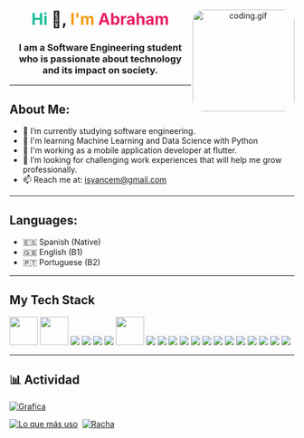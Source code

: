 <div id="header" align="center">
  <img align="right" alt="coding.gif" style="border-radius:20px" src="https://media4.giphy.com/media/HscDLzkO8EOTmgkhQP/giphy.gif?cid=ecf05e47j7no0qquyx2bh6qy65svssq41jlpw71b9sujgzds&ep=v1_gifs_search&rid=giphy.gif&ct=g" width="180" />
  <h1 align="center"><span style="color: #1abc9c">Hi</span> 👋,<span style="color: #f39c12"> I'm </span> <span style="color: #e91e63">Abraham</span></h1>
  <h3 align="center">I am a Software Engineering student who is passionate about technology and its impact on society.</h3>
</div>

---
<div align="left">
  <h2>About Me:</h2>
  <ul>
    <li>🔭 I’m currently studying software engineering.</li>
    <li>🌱 I'm learning Machine Learning and Data Science with Python</li>
    <li>📱 I'm working as a mobile application developer at flutter.</li>
    <li>🤝 I’m looking for challenging work experiences that will help me grow professionally.</li>
    <li>📫 Reach me at: <a href="mailto:abriyance@gmail.com">isyancem@gmail.com</a></li>
  </ul>
</div>

---
<div align="left">
  <h2>Languages:</h2>
  <ul>
    <li>🇪🇸 Spanish (Native)</li>
    <li>🇬🇧 English (B1)</li>
    <li>🇵🇹 Portuguese (B2)</li>
  </ul>
</div>

---
<div align="left">
  <h2>My Tech Stack</h2>
<p>
  <img src="https://cdn.jsdelivr.net/gh/devicons/devicon@latest/icons/html5/html5-original-wordmark.svg" width="50" height="50" />
  <img src="https://cdn.jsdelivr.net/gh/devicons/devicon@latest/icons/css3/css3-original-wordmark.svg" width="50" height="50" />
  <img src="https://cdn.jsdelivr.net/gh/devicons/devicon@latest/icons/javascript/javascript-original.svg" />
  <img src="https://cdn.jsdelivr.net/gh/devicons/devicon@latest/icons/react/react-original-wordmark.svg" />
  <img src="https://cdn.jsdelivr.net/gh/devicons/devicon@latest/icons/php/php-original.svg" />
  <img src="https://cdn.jsdelivr.net/gh/devicons/devicon@latest/icons/laravel/laravel-original-wordmark.svg" />
  <img src="https://cdn.jsdelivr.net/gh/devicons/devicon@latest/icons/codeigniter/codeigniter-plain-wordmark.svg" width="50" height="50" />
  <img src="https://cdn.jsdelivr.net/gh/devicons/devicon@latest/icons/python/python-original-wordmark.svg" />
  <img src="https://cdn.jsdelivr.net/gh/devicons/devicon@latest/icons/fastapi/fastapi-original-wordmark.svg" />
  <img src="https://cdn.jsdelivr.net/gh/devicons/devicon@latest/icons/dart/dart-original-wordmark.svg" />
  <img src="https://cdn.jsdelivr.net/gh/devicons/devicon@latest/icons/flutter/flutter-original.svg" />
  <img src="https://cdn.jsdelivr.net/gh/devicons/devicon@latest/icons/mongodb/mongodb-original-wordmark.svg" />
  <img src="https://cdn.jsdelivr.net/gh/devicons/devicon@latest/icons/mysql/mysql-original-wordmark.svg" />
  <img src="https://cdn.jsdelivr.net/gh/devicons/devicon@latest/icons/vscode/vscode-original-wordmark.svg" />
  <img src="https://cdn.jsdelivr.net/gh/devicons/devicon@latest/icons/visualstudio/visualstudio-original.svg" />
  <img src="https://cdn.jsdelivr.net/gh/devicons/devicon@latest/icons/unity/unity-original-wordmark.svg" />
  <img src="https://cdn.jsdelivr.net/gh/devicons/devicon@latest/icons/git/git-original-wordmark.svg" />
  <img src="https://cdn.jsdelivr.net/gh/devicons/devicon@latest/icons/github/github-original-wordmark.svg" />
  <img src="https://cdn.jsdelivr.net/gh/devicons/devicon@latest/icons/postman/postman-original-wordmark.svg" />
  <img src="https://cdn.jsdelivr.net/gh/devicons/devicon@latest/icons/figma/figma-original.svg" />                                             
</p>
</div>

---
## 📊 Actividad
[![Grafica](https://github-readme-activity-graph.vercel.app/graph?username=isyancem&custom_title=Last%2031%20Days&theme=github&area=true&hide_border=true)]()

[![Lo que más uso](https://github-readme-stats.vercel.app/api/top-langs/?username=isyancem&layout=compact&custom_title=Lo%20que%20m%C3%A1s%20uso%20&hide_title=false&langs_count=10&card_width=230&bg_color=293036ff&title_color=DDDDDD&text_color=DDDDDD&hide_border=false&border_color=293036ff&line_height=20)](https://github.com/anuraghazra/github-readme-stats) 
[![]()]()
[![Racha](http://github-readme-streak-stats.herokuapp.com?user=isyancem&theme=radical&hide_border=true&background=293036&dates=293036&ring=60BEDC&sideNums=DDDDDD&currStreakLabel=DDDDDD&currStreakNum=36CF21&fire=FF6247&sideLabels=DDDDDD#center)](https://git.io/streak-stats) 

